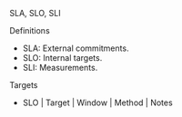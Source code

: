 SLA, SLO, SLI

Definitions
- SLA: External commitments.
- SLO: Internal targets.
- SLI: Measurements.

Targets
- SLO | Target | Window | Method | Notes
